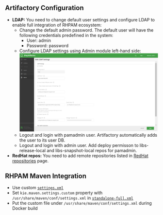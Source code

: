 ## Artifactory Configuration
* **LDAP:** You need to change default user settings and configure LDAP to enable full integration of RHPAM ecosystem: 
    * Change the default admin password. The default user will have the following credentials predefined in the system:
        - User: admin
        - Password: password
    * Configure LDAP settings using Admin module left-hand side:
    ![Artifactory-LDAP](/doc/images/artifactory-ldap.png)
    * Logout and login with pamadmin user. Artifactory automatically adds the user to its user DB.
    * Logout and login with admin user. Add deploy permisson to libs-release-local and libs-snapshot-local repos for pamadmin.
* **RedHat repos:** You need to add remote repositories listed in [RedHat repositories](https://access.redhat.com/maven-repository) page.
## RHPAM Maven Integration
* Use custom [`settings.xml`](https://github.com/selcuksert/docker-images/blob/master/redhat/pam/base/config/settings.xml)
* Set `kie.maven.settings.custom` property with `/usr/share/maven/conf/settings.xml` in [`standalone-full.xml`](https://github.com/selcuksert/docker-images/blob/master/redhat/pam/base/config/standalone-full.xml)
* Put the custom file under `/usr/share/maven/conf/settings.xml` during Docker build

